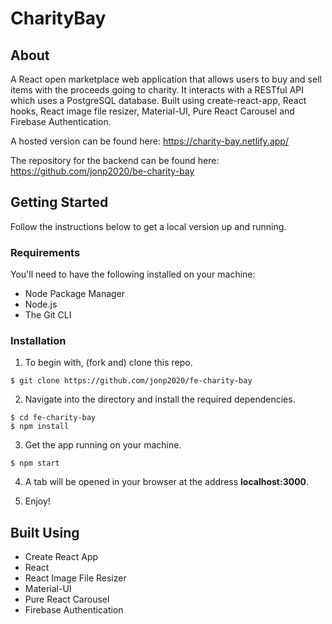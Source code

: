 # CharityBay

## About

A React open marketplace web application that allows users to buy and sell items with the proceeds going to charity. It interacts with a RESTful API which uses a PostgreSQL database. Built using create-react-app, React hooks, React image file resizer, Material-UI, Pure React Carousel and Firebase Authentication.

A hosted version can be found here:
https://charity-bay.netlify.app/

The repository for the backend can be found here:
https://github.com/jonp2020/be-charity-bay

## Getting Started

Follow the instructions below to get a local version up and running.

### Requirements

You'll need to have the following installed on your machine:

- Node Package Manager
- Node.js
- The Git CLI

### Installation

1. To begin with, (fork and) clone this repo.

```
$ git clone https://github.com/jonp2020/fe-charity-bay
```

2. Navigate into the directory and install the required dependencies.

```
$ cd fe-charity-bay
$ npm install
```

3. Get the app running on your machine.

```
$ npm start
```

4. A tab will be opened in your browser at the address **localhost:3000**.

5. Enjoy!

## Built Using

- Create React App
- React
- React Image File Resizer
- Material-UI
- Pure React Carousel
- Firebase Authentication
